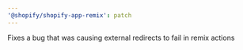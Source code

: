 ```yaml
---
'@shopify/shopify-app-remix': patch
---
```


Fixes a bug that was causing external redirects to fail in remix actions
